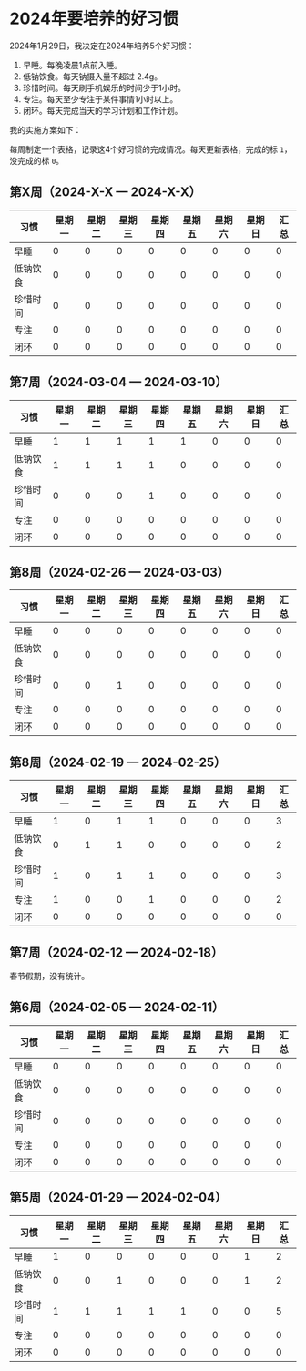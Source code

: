 # 2024年要培养的好习惯

2024年1月29日，我决定在2024年培养5个好习惯：

1. 早睡。每晚凌晨1点前入睡。
2. 低钠饮食。每天钠摄入量不超过 2.4g。
3. 珍惜时间。每天刷手机娱乐的时间少于1小时。
4. 专注。每天至少专注于某件事情1小时以上。
5. 闭环。每天完成当天的学习计划和工作计划。

我的实施方案如下：

每周制定一个表格，记录这4个好习惯的完成情况。每天更新表格，完成的标 `1`，没完成的标 `0`。

## 第X周（2024-X-X — 2024-X-X）

|   习惯  | 星期一 | 星期二 | 星期三 | 星期四 | 星期五 | 星期六 | 星期日 | 汇总 |
| ------- | ------ | ------ | ------ | ------ | ------ | ------ | ------ | ---- |
|   早睡  |   0    |   0    |   0    |   0    |   0    |   0    |   0    |  0   |
| 低钠饮食 |   0    |   0    |   0    |   0    |   0    |   0    |   0    |  0   |
| 珍惜时间 |   0    |   0    |   0    |   0    |   0    |   0    |   0    |  0   |
|  专注   |   0    |   0    |   0    |   0    |   0    |   0    |   0    |  0   |
|  闭环   |   0    |   0    |   0    |   0    |   0    |   0    |   0    |  0   |

## 第7周（2024-03-04 — 2024-03-10）

|   习惯  | 星期一 | 星期二 | 星期三 | 星期四 | 星期五 | 星期六 | 星期日 | 汇总 |
| ------- | ------ | ------ | ------ | ------ | ------ | ------ | ------ | ---- |
|   早睡  |   1    |   1    |   1    |   1    |   1    |   0    |   0    |  0   |
| 低钠饮食 |   1    |   1    |   1    |   1    |   0    |   0    |   0    |  0   |
| 珍惜时间 |   0    |   0    |   0    |   1    |   0    |   0    |   0    |  0   |
|  专注   |   0    |   0    |   0    |   0    |   0    |   0    |   0    |  0   |
|  闭环   |   0    |   0    |   0    |   0    |   0    |   0    |   0    |  0   |

## 第8周（2024-02-26 — 2024-03-03）

|   习惯  | 星期一 | 星期二 | 星期三 | 星期四 | 星期五 | 星期六 | 星期日 | 汇总 |
| ------- | ------ | ------ | ------ | ------ | ------ | ------ | ------ | ---- |
|   早睡  |   0    |   0    |   0    |   0    |   0    |   0    |   0    |  0   |
| 低钠饮食 |   0    |   0    |   0    |   0    |   0    |   0    |   0    |  0   |
| 珍惜时间 |   0    |   0    |   1    |   0    |   0    |   0    |   0    |  0   |
|  专注   |   0    |   0    |   0    |   0    |   0    |   0    |   0    |  0   |
|  闭环   |   0    |   0    |   0    |   0    |   0    |   0    |   0    |  0   |

## 第8周（2024-02-19 — 2024-02-25）

|   习惯  | 星期一 | 星期二 | 星期三 | 星期四 | 星期五 | 星期六 | 星期日 | 汇总 |
| ------- | ------ | ------ | ------ | ------ | ------ | ------ | ------ | ---- |
|   早睡  |   1    |   0    |   1    |   1    |   0    |   0    |   0    |  3   |
| 低钠饮食 |   0    |   1    |   1    |   0    |   0    |   0    |   0    |  2   |
| 珍惜时间 |   1    |   0    |   1    |   1    |   0    |   0    |   0    |  3   |
|  专注   |   1    |   0    |   0    |   1    |   0    |   0    |   0    |  2   |
|  闭环   |   0    |   0    |   0    |   0    |   0    |   0    |   0    |  0   |

## 第7周（2024-02-12 — 2024-02-18）

春节假期，没有统计。

## 第6周（2024-02-05 — 2024-02-11）

|   习惯  | 星期一 | 星期二 | 星期三 | 星期四 | 星期五 | 星期六 | 星期日 | 汇总 |
| ------- | ------ | ------ | ------ | ------ | ------ | ------ | ------ | ---- |
|   早睡  |   0    |   0    |   0    |   0    |   0    |   0    |   0    |  0   |
| 低钠饮食 |   0    |   0    |   0    |   0    |   0    |   0    |   0    |  0   |
| 珍惜时间 |   0    |   0    |   0    |   0    |   0    |   0    |   0    |  0   |
|   专注  |   0    |   0    |   0    |   0    |   0    |   0    |   0    |  0   |
|   闭环  |   0    |   0    |   0    |   0    |   0    |   0    |   0    |  0   |

## 第5周（2024-01-29 — 2024-02-04）

|   习惯  | 星期一 | 星期二 | 星期三 | 星期四 | 星期五 | 星期六 | 星期日 | 汇总 |
| ------- | ------ | ------ | ------ | ------ | ------ | ------ | ------ | ---- |
|   早睡  |   1    |   0    |   0    |   0    |   0    |   0    |   1    |  2   |
| 低钠饮食 |   0    |   0    |   1    |   0    |   0    |   0    |   1    |  2   |
| 珍惜时间 |   1    |   1    |   1    |   1    |   1    |   0    |   0    |  5   |
|   专注  |   0    |   0    |   0    |   0    |   0    |   0    |   0    |  0   |
|   闭环  |   0    |   0    |   0    |   0    |   0    |   0    |   0    |  0   |
